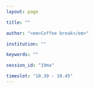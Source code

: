 ```yaml
---
layout: page

title: ""

author: "<em>Coffee break</em>"

institution: ""

keywords: ""

session_id: "19ma"

timeslot: "10.30 - 10.45"
---
```

